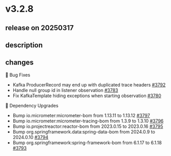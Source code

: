 # v3.2.8

## release on 20250317

## description

## changes

🐞 Bug Fixes

* Kafka ProducerRecord may end up with duplicated trace headers <a href="https://github.com/spring-projects/spring-kafka/issues/3792" data-hovercard-type="issue" data-hovercard-url="/spring-projects/spring-kafka/issues/3792/hovercard">#3792</a>
* Handle null group id in listener observation <a href="https://github.com/spring-projects/spring-kafka/issues/3783" data-hovercard-type="issue" data-hovercard-url="/spring-projects/spring-kafka/issues/3783/hovercard">#3783</a>
* Fix KafkaTemplate hiding exceptions when starting observation <a href="https://github.com/spring-projects/spring-kafka/issues/3780" data-hovercard-type="issue" data-hovercard-url="/spring-projects/spring-kafka/issues/3780/hovercard">#3780</a>

🔨 Dependency Upgrades

* Bump io.micrometer:micrometer-bom from 1.13.11 to 1.13.12 <a href="https://github.com/spring-projects/spring-kafka/pull/3797" data-hovercard-type="pull_request" data-hovercard-url="/spring-projects/spring-kafka/pull/3797/hovercard">#3797</a>
* Bump io.micrometer:micrometer-tracing-bom from 1.3.9 to 1.3.10 <a href="https://github.com/spring-projects/spring-kafka/pull/3796" data-hovercard-type="pull_request" data-hovercard-url="/spring-projects/spring-kafka/pull/3796/hovercard">#3796</a>
* Bump io.projectreactor:reactor-bom from 2023.0.15 to 2023.0.16 <a href="https://github.com/spring-projects/spring-kafka/pull/3795" data-hovercard-type="pull_request" data-hovercard-url="/spring-projects/spring-kafka/pull/3795/hovercard">#3795</a>
* Bump org.springframework.data:spring-data-bom from 2024.0.9 to 2024.0.10 <a href="https://github.com/spring-projects/spring-kafka/pull/3794" data-hovercard-type="pull_request" data-hovercard-url="/spring-projects/spring-kafka/pull/3794/hovercard">#3794</a>
* Bump org.springframework:spring-framework-bom from 6.1.17 to 6.1.18 <a href="https://github.com/spring-projects/spring-kafka/pull/3793" data-hovercard-type="pull_request" data-hovercard-url="/spring-projects/spring-kafka/pull/3793/hovercard">#3793</a>

